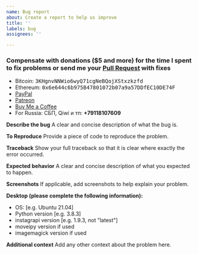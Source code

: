 ```yaml
---
name: Bug report
about: Create a report to help us improve
title: ''
labels: bug
assignees: ''

---
```


### Compensate with donations ($5 and more) for the time I spent to fix problems or send  me your [Pull Request](https://github.com/adw0rd/instagrapi/pulls) with fixes

* Bitcoin: <tt>3KHgnvNNWio6wyQ71cgNeBQojXStxzkzfd</tt>
* Ethereum: <tt>0x6e644c6b975B47801072b07a9a57DDfEC10DE74F</tt>
* [PayPal](https://paypal.me/adw0rd)
* [Patreon](https://www.patreon.com/adw0rd)
* [Buy Me a Coffee](https://www.buymeacoffee.com/adw0rd)
* For Russia: СБП, Qiwi и тп: **+79118107609**

**Describe the bug**
A clear and concise description of what the bug is.

**To Reproduce**
Provide a piece of code to reproduce the problem.

**Traceback**
Show your full traceback so that it is clear where exactly the error occurred.

**Expected behavior**
A clear and concise description of what you expected to happen.

**Screenshots**
If applicable, add screenshots to help explain your problem.

**Desktop (please complete the following information):**
 - OS: [e.g. Ubuntu 21.04]
 - Python version [e.g. 3.8.3]
 - instagrapi version [e.g. 1.9.3, not "latest"]
 - moveipy version if used
 - imagemagick version if used

**Additional context**
Add any other context about the problem here.
